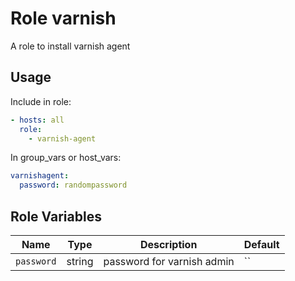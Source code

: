 # Role varnish

A role to install varnish agent

## Usage

Include in role:

```yaml
- hosts: all
  role:
    - varnish-agent
```

In group_vars or host_vars:

```yaml
varnishagent:
  password: randompassword
```

## Role Variables

|Name|Type|Description|Default|
|----|----|-----------|-------|
`password`|string|password for varnish admin|``

